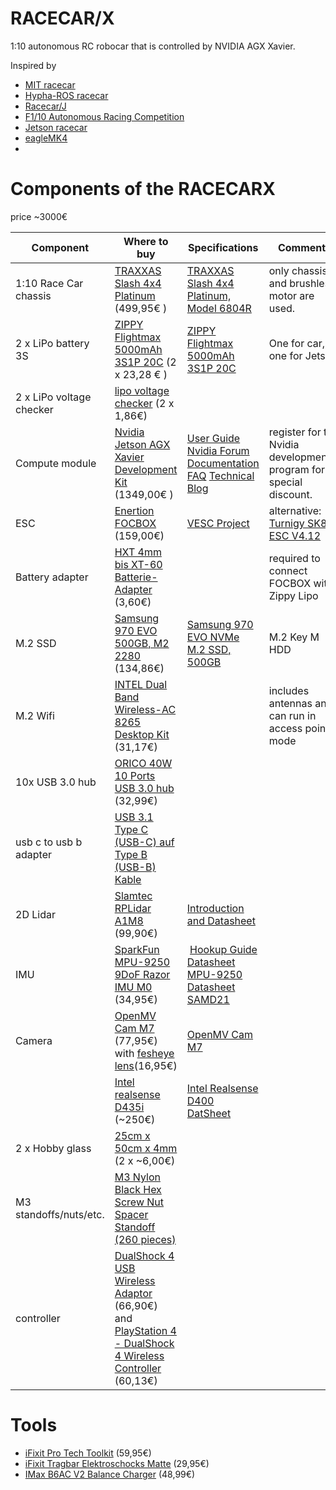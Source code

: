 # RACECAR/X
1:10 autonomous RC robocar that is controlled by NVIDIA AGX Xavier.

Inspired by
* [MIT racecar](https://mit-racecar.github.io/)
* [Hypha-ROS racecar](https://github.com/Hypha-ROS/hypharos_racecar)
* [Racecar/J](https://racecarj.com/)
* [F1/10 Autonomous Racing Competition](http://f1tenth.org/)
* [Jetson racecar](https://www.jetsonhacks.com/category/robotics/jetson-racecar/)
* [eagleMK4](https://github.com/r7vme/eagleMK4)
* 


# Components of the RACECARX
price ~3000€

| Component | Where to buy | Specifications | Comments |
| --------- | ------------ | -------------- | -------- |
| 1:10 Race Car chassis | [TRAXXAS Slash 4x4 Platinum](http://mobil.rc-race-shop.de/item/5452583638303452) (499,95€ ) | [TRAXXAS Slash 4x4 Platinum, Model 6804R](https://traxxas.com/sites/default/files/6804RAD-EN-R01-Slash%204x4%20Platinum.pdf) | only chassis and brushless motor are used.|
| 2 x LiPo battery 3S | [ZIPPY Flightmax 5000mAh 3S1P 20C](https://hobbyking.com/de_de/zippy-flightmax-5000mah-3s1p-20c.html) (2 x 23,28 €  ) | [ZIPPY Flightmax 5000mAh 3S1P 20C](https://hobbyking.com/de_de/zippy-flightmax-5000mah-3s1p-20c.html) | One for car, one for Jetson |
| 2 x LiPo voltage checker | [lipo voltage checker](https://hobbyking.com/de_de/hobbykingtm-lipo-voltage-checker-2s-8s.html) (2 x 1,86€)| |
| Compute module  | [Nvidia Jetson AGX Xavier Development Kit](https://developer.nvidia.com/embedded/buy/jetson-xavier-devkit) (1349,00€ ) | [User Guide](https://developer.download.nvidia.com/assets/embedded/secure/jetson/xavier/docs/jetson_agx_xavier_developer_kit_user_guide.pdf?w6FwPGkCOGk8zmp_TtxbrB3NlTQe9kdVe754dWbLbU_RVjNUNoRRqd41lYs033mXuYb3zYRBxpd2hchWrMdkXRWqkMgYo9I8DGAO5at5-wlfPvd2gKjvjbHEVQpHcmbL5-IhftVEo0Lqn10rXsUPy_jAqJsH-NmbfH_lUGC7367K1er-FVnDjCkQZ7xR6X_SX8EM3mclng) [Nvidia Forum](https://devtalk.nvidia.com/default/topic/1039020/jetson-agx-xavier/links-to-jetson-xavier-resources-amp-wiki/) [Documentation](https://developer.nvidia.com/embedded/downloads#?search=Jetson%20AGX%20Xavier) [FAQ](https://developer.nvidia.com/embedded/faq#xavier-faq) [Technical Blog](https://devblogs.nvidia.com/nvidia-jetson-agx-xavier-32-teraops-ai-robotics/?ncid=so-fac-mdjngxxrmllhml-69163)| register for the Nvidia developmenter program for special discount. |
| ESC | [Enertion FOCBOX](https://electricboardsolutions.com/products/enertion-focbox) (159,00€) | [VESC Project](https://vesc-project.com/documentation) | alternative: [Turnigy SK8-ESC V4.12](https://hobbyking.com/de_de/turnigy-sk8-esc-v4-12-for-electric-skateboard-conversion-w-bec.html)|
| Battery adapter | [HXT 4mm bis XT-60 Batterie-Adapter](https://hobbyking.com/de_de/hxt-4mm-to-xt-60-battery-adapter-2pcs-bag.html) (3,60€) | | required to connect FOCBOX with Zippy Lipo |
| M.2 SSD | [Samsung 970 EVO 500GB, M2 2280](https://www.amazon.de/dp/B07CGGP7SV/ref=pe_3044161_189395811_TE_SCE_dp_1) (134,86€) | [Samsung 970 EVO NVMe M.2 SSD, 500GB](https://www.samsung.com/de/memory-storage/970-evo-nvme-m-2-ssd/MZ-V7E500BW/) |  M.2 Key M HDD|
| M.2 Wifi | [INTEL Dual Band Wireless-AC 8265 Desktop Kit](https://www.amazon.de/dp/B077HKW5HK/ref=pe_3044161_189395811_TE_SCE_3p_dp_1) (31,17€) | | includes antennas and can run in access point mode |
| 10x USB 3.0 hub | [ORICO 40W 10 Ports USB 3.0 hub](https://www.amazon.de/gp/product/B075QZ88DM) (32,99€) | | |
| usb c to usb b adapter | [USB 3.1 Type C (USB-C) auf Type B (USB-B) Kable](https://www.amazon.de/gp/product/B00UXKTJE0) | | |
| 2D Lidar | [Slamtec RPLidar A1M8](https://www.exp-tech.de/sensoren/entfernungnaeherung/8946/rplidar-a1m8-360-degree-laser-scanner-kit-12m) (99,90€) | [Introduction and Datasheet](http://bucket.download.slamtec.com/e9e096e9d9f30205d665260abe2cfb0c2dd62efa/LD108_SLAMTEC_rplidar_datasheet_A1M8_v1.0_en.pdf) | |
| IMU | [SparkFun MPU-9250 9DoF Razor IMU M0](https://eckstein-shop.de/SparkFun-9DoF-Razor-IMU-M0-MPU-9250) (34,95€) | [Hookup Guide](https://learn.sparkfun.com/tutorials/9dof-razor-imu-m0-hookup-guide?_ga=1.59377581.1661814591.1474882863) [Datasheet MPU-9250](https://cdn.sparkfun.com/assets/learn_tutorials/5/5/0/MPU9250REV1.0.pdf) [Datasheet SAMD21](https://cdn.sparkfun.com/datasheets/Dev/Arduino/Boards/Atmel-42181-SAM-D21_Datasheet.pdf) | |
| Camera | [OpenMV Cam M7](https://www.mybotshop.de/OpenMV-Cam-M7) (77,95€) with [fesheye lens](https://www.mybotshop.de/OpenMV-Kameraobjektiv-Ultra-Wide-Angle-Objektiv)(16,95€) | [OpenMV Cam M7](https://openmv.io/products/openmv-cam-m7) | |
| | [Intel realsense D435i](https://click.intel.com/intel-realsense-depth-camera-d435i-imu.html) (~250€)| [Intel Realsense D400 DatSheet](https://www.intel.com/content/dam/support/us/en/documents/emerging-technologies/intel-realsense-technology/Intel-RealSense-D400-Series-Datasheet.pdf)| |
| 2 x Hobby glass | [25cm x 50cm x 4mm](https://www.hornbach.de/shop/Hobbyglas-4x250x500-mm-Glatt-klar/1477845/artikel.html?WT.mc_ag=41053541180&gclid=EAIaIQobChMImYKWxoXb3gIV67DtCh0h6gKkEAQYASABEgITS_D_BwE&WT.srch=1&WT.mc_id=DE_P_BS_AW_766103971) (2 x ~6,00€) | | |
| M3 standoffs/nuts/etc. | [M3 Nylon Black Hex Screw Nut Spacer Standoff (260 pieces)](https://www.amazon.de/gp/product/B01MFF5XIC) | | | 
| controller | [DualShock 4 USB Wireless Adaptor](https://www.amazon.de/gp/product/B01KHFIO82) (66,90€) and [PlayStation 4 - DualShock 4 Wireless Controller](https://www.amazon.de/gp/product/B01GVQUX3U) (60,13€) | | |


# Tools
* [iFixit Pro Tech Toolkit](https://www.amazon.de/gp/product/B01GF0KV6G) (59,95€)
* [iFixit Tragbar Elektroschocks Matte](https://www.amazon.de/gp/product/B01BLPBOS4) (29,95€)
* [IMax B6AC V2 Balance Charger](https://www.amazon.de/VINGO®ORIGINAL-Netzteil-Batterie-Balance-Ladegerät/dp/B01AXVI6YW/ref=sr_1_1?ie=UTF8&qid=1540673676&sr=8-1&keywords=IMAX+Balance+Charger) (48,99€)



